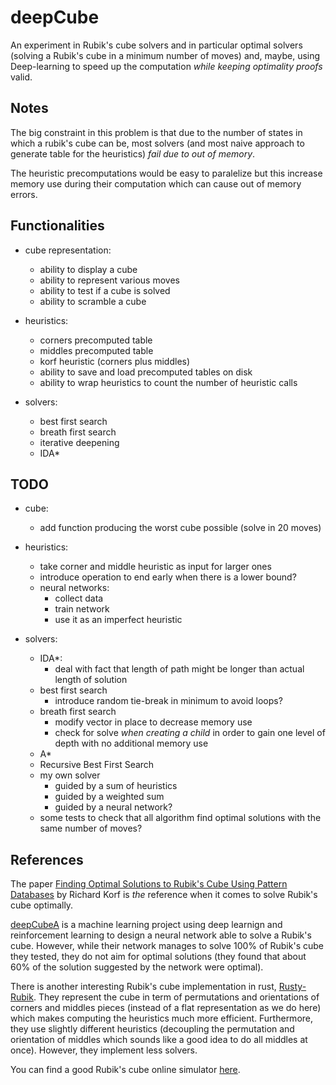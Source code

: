 # deepCube

An experiment in Rubik's cube solvers and in particular optimal solvers (solving a Rubik's cube in a minimum number of moves) and, maybe, using Deep-learning to speed up the computation *while keeping optimality proofs* valid.

## Notes

The big constraint in this problem is that due to the number of states in which a rubik's cube can be, most solvers (and most naive approach to generate table for the heuristics) *fail due to out of memory*.

The heuristic precomputations would be easy to paralelize but this increase memory use during their computation which can cause out of memory errors.

## Functionalities

- cube representation:
    - ability to display a cube
    - ability to represent various moves
    - ability to test if a cube is solved
    - ability to scramble a cube

- heuristics:
    - corners precomputed table
    - middles precomputed table
    - korf heuristic (corners plus middles)
    - ability to save and load precomputed tables on disk
    - ability to wrap heuristics to count the number of heuristic calls

- solvers:
    - best first search
    - breath first search
    - iterative deepening
    - IDA*

## TODO

- cube:
    - add function producing the worst cube possible (solve in 20 moves)

- heuristics:
    - take corner and middle heuristic as input for larger ones
    - introduce operation to end early when there is a lower bound?
    - neural networks:
        - collect data
        - train network
        - use it as an imperfect heuristic

- solvers:
    - IDA*:
        - deal with fact that length of path might be longer than actual length of solution
    - best first search
        - introduce random tie-break in minimum to avoid loops?
    - breath first search
        - modify vector in place to decrease memory use
        - check for solve *when creating a child* in order to gain one level of depth with no additional memory use
    - A*
    - Recursive Best First Search
    - my own solver
        - guided by a sum of heuristics
        - guided by a weighted sum
        - guided by a neural network?
    - some tests to check that all algorithm find optimal solutions with the same number of moves?

## References

The paper [Finding Optimal Solutions to Rubik's Cube Using Pattern Databases](https://www.cs.princeton.edu/courses/archive/fall06/cos402/papers/korfrubik.pdf) by Richard Korf is *the* reference when it comes to solve Rubik's cube optimally.

[deepCubeA](https://github.com/forestagostinelli/DeepCubeA) is a machine learning project using deep learnign and reinforcement learning to design a neural network able to solve a Rubik's cube.
However, while their network manages to solve 100% of Rubik's cube they tested, they do not aim for optimal solutions (they found that about 60% of the solution suggested by the network were optimal).

There is another interesting Rubik's cube implementation in rust, [Rusty-Rubik](https://github.com/esqu1/Rusty-Rubik).
They represent the cube in term of permutations and orientations of corners and middles pieces (instead of a flat representation as we do here) which makes computing the heuristics much more efficient.
Furthermore, they use slightly different heuristics (decoupling the permutation and orientation of middles which sounds like a good idea to do all middles at once).
However, they implement less solvers.

You can find a good Rubik's cube online simulator [here](https://ruwix.com/online-puzzle-simulators/).

